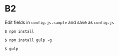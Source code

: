 # B2

Edit fields in ```config.js.sample``` and save as ```config.js```

```$ npm install```

```$ npm install gulp -g```

```$ gulp```
